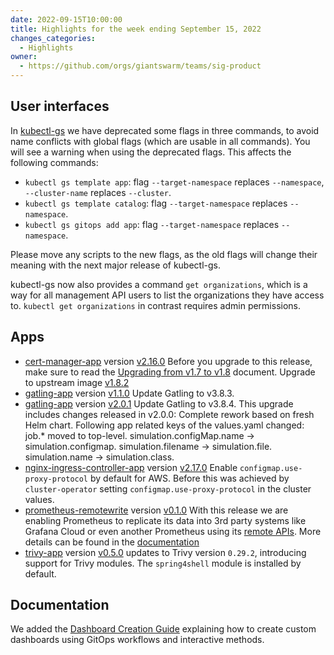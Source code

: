 ```yaml
---
date: 2022-09-15T10:00:00
title: Highlights for the week ending September 15, 2022
changes_categories:
  - Highlights
owner:
  - https://github.com/orgs/giantswarm/teams/sig-product
---
```

## User interfaces

In [kubectl-gs](https://github.com/giantswarm/kubectl-gs/releases/tag/v2.22.0) we have deprecated some flags in three commands, to avoid name conflicts with global flags (which are usable in all commands). You will see a warning when using the deprecated flags. This affects the following commands:

- `kubectl gs template app`: flag `--target-namespace` replaces `--namespace`, `--cluster-name` replaces `--cluster`.
- `kubectl gs template catalog`: flag `--target-namespace` replaces `--namespace`.
- `kubectl gs gitops add app`: flag `--target-namespace` replaces `--namespace`.

Please move any scripts to the new flags, as the old flags will change their meaning with the next major release of kubectl-gs.

kubectl-gs now also provides a command `get organizations`, which is a way for all management API users to list the organizations they have access to. `kubectl get organizations` in contrast requires admin permissions.

## Apps

- [cert-manager-app](https://github.com/giantswarm/cert-manager-app) version [v2.16.0](https://github.com/giantswarm/cert-manager-app/blob/master/CHANGELOG.md#2160---2022-09-12) Before you upgrade to this release, make sure to read the [Upgrading from v1.7 to v1.8](https://cert-manager.io/docs/installation/upgrading/upgrading-1.7-1.8/) document. Upgrade to upstream image [v1.8.2](https://github.com/jetstack/cert-manager/releases/tag/v1.8.2)
- [gatling-app](https://github.com/giantswarm/gatling-app) version [v1.1.0](https://github.com/giantswarm/gatling-app/blob/master/CHANGELOG.md#110---2022-09-13) Update Gatling to v3.8.3.
- [gatling-app](https://github.com/giantswarm/gatling-app) version [v2.0.1](https://github.com/giantswarm/gatling-app/blob/master/CHANGELOG.md#201---2022-09-14) Update Gatling to v3.8.4. This upgrade includes changes released in v2.0.0: Complete rework based on fresh Helm chart. Following app related keys of the values.yaml changed: job.* moved to top-level. simulation.configMap.name -> simulation.configmap. simulation.filename -> simulation.file. simulation.name -> simulation.class.
- [nginx-ingress-controller-app](https://github.com/giantswarm/nginx-ingress-controller-app) version [v2.17.0](https://github.com/giantswarm/nginx-ingress-controller-app) Enable `configmap.use-proxy-protocol` by default for AWS. Before this was achieved by `cluster-operator` setting `configmap.use-proxy-protocol` in the cluster values.
- [prometheus-remotewrite](https://github.com/giantswarm/prometheus-remotewrite) version [v0.1.0](https://github.com/giantswarm/prometheus-remotewrite/blob/main/CHANGELOG.md#010---2022-07-13) With this release we are enabling Prometheus to replicate its data into 3rd party systems like Grafana Cloud or even another Prometheus using its [remote APIs](https://prometheus.io/blog/2019/10/10/remote-read-meets-streaming/#remote-apis). More details can be found in the [documentation](https://docs.giantswarm.io/getting-started/observability/prometheus-remotewrite/)
- [trivy-app](https://github.com/giantswarm/trivy-app) version [v0.5.0](https://github.com/giantswarm/trivy-app/blob/main/CHANGELOG.md#050---2022-09-09) updates to Trivy version `0.29.2`, introducing support for Trivy modules. The `spring4shell` module is installed by default.

## Documentation

We added the [Dashboard Creation Guide](/overview/observability/dashboard-management/dashboard-creation/) explaining how to create custom dashboards using GitOps workflows and interactive methods. 
